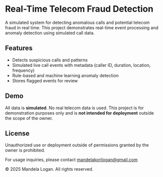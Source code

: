 # Real-Time Telecom Fraud Detection

A simulated system for detecting anomalous calls and potential telecom fraud in real time. This project demonstrates real-time event processing and anomaly detection using simulated call data.

## Features
- Detects suspicious calls and patterns
- Simulated live call events with metadata (caller ID, duration, location, frequency)
- Rule-based and machine learning anomaly detection
- Stores flagged events for review

## Demo
All data is **simulated**. No real telecom data is used. This project is for demonstration purposes only and is **not intended for deployment** outside the scope of the owner.

## License  
Unauthorized use or deployment outside of permissions granted by the owner is prohibited.

For usage inquiries, please contact mandelakorilogan@gmail.com

© 2025 Mandela Logan. All rights reserved.
